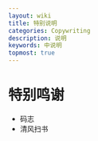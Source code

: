 ```yaml
---
layout: wiki
title: 特别说明
categories: Copywriting
description: 说明
keywords: 中说明
topmost: true
---
```


# 特别鸣谢

* 码志
* 清风扫书

